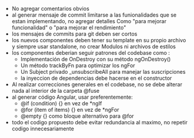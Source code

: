 - No agregar comentarios obvios
- al generar mensaje de commit limitarse a las funionalidades que se estan implementando, no agregar detalles Como "para mejorar funcionalidad" o "para mejorar el rendimiento"
- los mensajes de commits para git deben ser cortos
- los nuevos componentes deben tener su template en su propio archivo y siempre usar standalone, no crear Modulos ni archivos de estilos
- los componentes deberian seguir patrones del codebase como :
    - Implementación de OnDestroy con su método ngOnDestroy()
    - Un método trackByFn para optimizar los ngFor
    - Un Subject privado \_unsubscribeAll para manejar las suscripciones
    - la inyeccion de dependencias debe hacerse en el constructor
- Al realizar correcciones generales en el codebase, no se debe alterar nada al interior de la carpeta @fuse
- al generar código Angular, usar preferentemente:
    - @if (condition) {} en vez de \*ngIf
    - @for (item of items) {} en vez de \*ngFor
    - @empty {} como bloque alternativo para @for
- todo el codigo propuesto debe evitar redundancia al maximo, no repetir codigo innecesariamente
